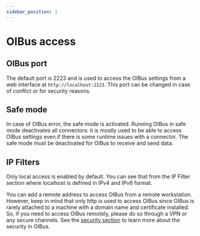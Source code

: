 ```yaml
---
sidebar_position: 1
---
```


# OIBus access
## OIBus port
The default port is 2223 and is used to access the OIBus settings from a web interface at `http://localhost:2223`. This 
port can be changed in case of conflict or for security reasons.

## Safe mode
In case of OIBus error, the safe mode is activated. Running OIBus in safe mode deactivates all connectors: it is mostly 
used to be able to access OIBus settings even if there is some runtime issues with a connector. The safe mode must be
deactivated for OIBus to receive and send data.

## IP Filters
Only local access is enabled by default. You can see that from the IP Filter section where localhost is defined in IPv4 
and IPv6 format.

You can add a remote address to access OIBus from a remote workstation. However, keep in mind that only http is used to 
access OIBus since OIBus is rarely attached to a machine with a domain name and certificate installed. So, if you need
to access OIBus remotely, please do so through a VPN or any secure channels. See the 
[security section](../advanced/oibus-security.md) to learn more about the security in OIBus.
